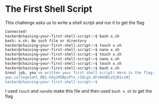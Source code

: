 # The First Shell Script
This challenge asks us to write a shell script and run it to get the flag
```bash
Connected!
hacker@chaining~your-first-shell-script:~$ bash x.sh
bash: x.sh: No such file or directory
hacker@chaining~your-first-shell-script:~$ touch x.sh
hacker@chaining~your-first-shell-script:~$ nano x.sh
hacker@chaining~your-first-shell-script:~$ touch x.sh
hacker@chaining~your-first-shell-script:~$ nano x.sh
hacker@chaining~your-first-shell-script:~$ touch x.sh
hacker@chaining~your-first-shell-script:~$ bash x.sh
Great job, you've written your first shell script! Here is the flag:
pwn.college{ohl_RB1-hXgiMSBpcPts_cIELgS.dFzN4QDLzQjN1czW}
hacker@chaining~your-first-shell-script:~$
```
I used `touch` and `nano`to make this file and then used `bash x.sh` to get the flag
